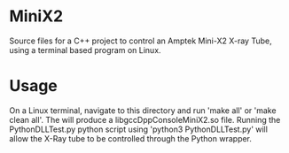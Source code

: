 # MiniX2
Source files for a C++ project to control an Amptek Mini-X2 X-ray Tube, using a terminal based program on Linux.


# Usage
On a Linux terminal, navigate to this directory and run 'make all' or 'make clean all'. The will produce a libgccDppConsoleMiniX2.so file. Running the PythonDLLTest.py python script using 'python3 PythonDLLTest.py' will allow the X-Ray tube to be controlled through the Python wrapper.
